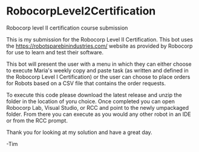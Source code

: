 # RobocorpLevel2Certification
Robocorp level II certification course submission

This is my submission for the Robocorp Level II Certification. This bot uses the https://robotsparebinindustries.com/ website as provided by Robocorp for use to learn and test their software.

This bot will present the user with a menu in which they can either choose to execute Maria's weekly copy and paste task (as written and defined in the Robocorp Level I Certification) or the user can choose to place orders for Robots based on a CSV file that contains the order requests.

To execute this code please download the latest release and unzip the folder in the location of yoru choice. Once completed you can open Robocorp Lab, Visual Studio, or RCC and point to the newly umpackaged folder. From there you can execute as you would any other robot in an IDE or from the RCC prompt.

Thank you for looking at my solution and have a great day.

-Tim
